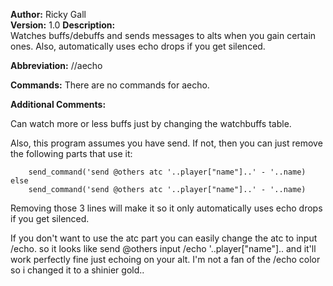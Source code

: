 **Author:** Ricky Gall  
**Version:** 1.0 
**Description:**  
Watches buffs/debuffs and sends messages to alts when you gain certain
ones. Also, automatically uses echo drops if you get silenced.

**Abbreviation:** //aecho

**Commands:**
 There are no commands for aecho.

**Additional Comments:**
 
Can watch more or less buffs just by changing the watchbuffs table.

Also, this program assumes you have send. If not, then you can just remove the following parts that use it:

		send_command('send @others atc '..player["name"]..' - '..name)
	else
		send_command('send @others atc '..player["name"]..' - '..name)

Removing those 3 lines will make it so it only automatically uses echo drops if you get silenced.

If you don't want to use the atc part you can easily change the atc to input /echo. so it looks like send @others input /echo '..player["name"]..  and it'll work perfectly fine just echoing on your alt. I'm not a fan of the /echo color so i changed it to a shinier gold..
